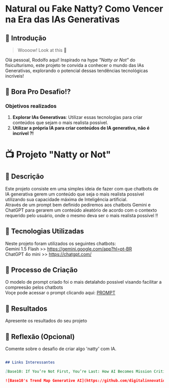 # Natural ou Fake Natty? Como Vencer na Era das IAs Generativas

## 🚀 Introdução

> Woooow! Look at this 👀

Olá pessoal, Rodolfo aqui! Inspirado na hype _"Natty or Not"_ do fisiculturismo, este projeto te convida a conhecer o mundo das IAs Generativas, explorando o potencial dessas tendências tecnológicas incríveis!

## 🎯 Bora Pro Desafio!?

### Objetivos realizados

1. **Explorar IAs Generativas**: Utilizar essas tecnologias para criar conteúdos que sejam o mais realista possível.
2. **Utilizar a própria IA para criar conteúdos de IA generativa, não é incrível ?!** 


# 📺 Projeto "Natty or Not"

## 📒 Descrição
Este projeto consiste em uma simples ideia de fazer com que chatbots de IA generativa gerem um conteúdo que seja o mais realista possível utilizando sua capacidade máxima de Inteligência artificial.<br/>
Através de um prompt bem definido pediremos aos chatbots Gemini e ChatGPT para gerarem um conteúdo aleatório de acordo com o contexto requerido pelo usuário, onde o mesmo deva ser o mais realista possível !!  
 


## 🤖 Tecnologias Utilizadas
Neste projeto foram utilizados os seguintes chatbots: <br/>
Gemini 1.5 Flash >> https://gemini.google.com/app?hl=pt-BR <br/>
ChatGPT 4o mini >> https://chatgpt.com/

## 🧐 Processo de Criação
O modelo de prompt criado foi o mais detalahdo possivel visando facilitar a compreesão pelos chatbots  </br>
Voçe pode acessar o prompt clicando aqui: [PROMPT](/prompt.md)

## 🚀 Resultados
Apresente os resultados do seu projeto

## 💭 Reflexão (Opcional)
Comente sobre o desafio de criar algo 'natty' com IA.

```markdown

## Links Interessantes

[Base10: If You’re Not First, You’re Last: How AI Becomes Mission Critical](https://base10.vc/post/generative-ai-mission-critical/)

![Base10's Trend Map Generative AI](https://github.com/digitalinnovationone/lab-natty-or-not/assets/730492/f4df26e8-f8f7-4419-8252-c69d73ea930c)
